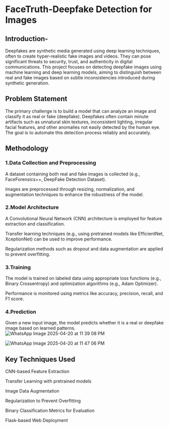 # FaceTruth-Deepfake Detection for Images

## Introduction-

Deepfakes are synthetic media generated using deep learning techniques, often to create hyper-realistic fake images and videos.
They can pose significant threats to security, trust, and authenticity in digital communications.
This project focuses on detecting deepfake images using machine learning and deep learning models, aiming to distinguish between real and fake images based on subtle inconsistencies introduced during synthetic generation.

## Problem Statement
The primary challenge is to build a model that can analyze an image and classify it as real or fake (deepfake).
Deepfakes often contain minute artifacts such as unnatural skin textures, inconsistent lighting, irregular facial features, and other anomalies not easily detected by the human eye.
The goal is to automate this detection process reliably and accurately.

## Methodology
### 1.Data Collection and Preprocessing

A dataset containing both real and fake images is collected (e.g., FaceForensics++, DeepFake Detection Dataset).

Images are preprocessed through resizing, normalization, and augmentation techniques to enhance the robustness of the model.

### 2.Model Architecture

A Convolutional Neural Network (CNN) architecture is employed for feature extraction and classification.

Transfer learning techniques (e.g., using pretrained models like EfficientNet, XceptionNet) can be used to improve performance.

Regularization methods such as dropout and data augmentation are applied to prevent overfitting.

### 3.Training

The model is trained on labeled data using appropriate loss functions (e.g., Binary Crossentropy) and optimization algorithms (e.g., Adam Optimizer).

Performance is monitored using metrics like accuracy, precision, recall, and F1 score.

### 4.Prediction

Given a new input image, the model predicts whether it is a real or deepfake image based on learned patterns.
![WhatsApp Image 2025-04-20 at 11 39 08 PM](https://github.com/user-attachments/assets/c71a73fa-5bf5-44c2-accd-a6e90464d64e)

![WhatsApp Image 2025-04-20 at 11 47 06 PM](https://github.com/user-attachments/assets/36fd62b8-c61d-4a54-aa11-2e42c09256d6)


## Key Techniques Used
CNN-based Feature Extraction

Transfer Learning with pretrained models

Image Data Augmentation

Regularization to Prevent Overfitting

Binary Classification Metrics for Evaluation

Flask-based Web Deployment
